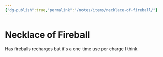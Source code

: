 ```yaml
---
{"dg-publish":true,"permalink":"/notes/items/necklace-of-fireball/"}
---
```


# Necklace of Fireball
Has fireballs recharges but it's a one time use per charge I think.